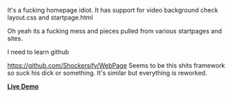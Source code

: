 It's a fucking homepage idiot. 
It has support for video background check layout.css and startpage.html

Oh yeah its a fucking mess and pieces pulled from various startpages and sites.


I need to learn github

https://github.com/Shockersify/WebPage Seems to be this shits framework so suck his dick or something. It's similar but everything is reworked.

**[Live Demo](http://truttix.github.io/AhriStartpage/)**
